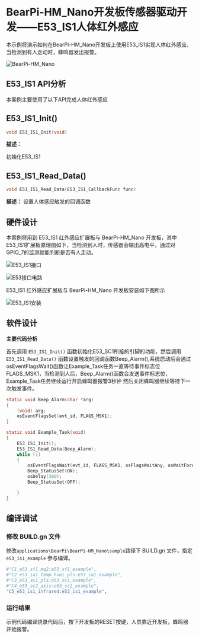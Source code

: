 # BearPi-HM_Nano开发板传感器驱动开发——E53_IS1人体红外感应
本示例将演示如何在BearPi-HM_Nano开发板上使用E53_IS1实现人体红外感应，当检测到有人走动时，蜂鸣器发出报警。

![BearPi-HM_Nano](/applications/BearPi/BearPi-HM_Nano/docs/figures/00_public/BearPi-HM_Nano.png)
## E53_IS1 API分析
本案例主要使用了以下API完成人体红外感应
## E53_IS1_Init()
```C
void E53_IS1_Init(void)
```
 **描述：**

初始化E53_IS1

## E53_IS1_Read_Data()
```C
void E53_IS1_Read_Data(E53_IS1_CallbackFunc func)
```
 **描述：**
设置人体感应触发的回调函数




## 硬件设计
本案例将用到 E53_IS1 红外感应扩展板与 BearPi-HM_Nano 开发板，其中E53_IS1扩展板原理图如下，当检测到人时，传感器会输出高电平，通过对GPIO_7的监测就能判断是否有人走动。

![](/applications/BearPi/BearPi-HM_Nano/docs/figures/C5_e53_is1_infrared/E53_IS1接口.png "E53_IS1接口")

![](/applications/BearPi/BearPi-HM_Nano/docs/figures/C5_e53_is1_infrared/E53接口电路.png "E53接口电路")

E53_IS1 红外感应扩展板与 BearPi-HM_Nano 开发板安装如下图所示

![](/applications/BearPi/BearPi-HM_Nano/docs/figures/C5_e53_is1_infrared/E53_IS1安装.png "E53_IS1安装")
## 软件设计

**主要代码分析**


首先调用 `E53_IS1_Init()` 函数初始化E53_SC1所接的引脚的功能，然后调用 `E53_IS1_Read_Data()` 函数设置触发的回调函数Beep_Alarm(),系统启动后会通过osEventFlagsWait()函数让Example_Task任务一直等待事件标志位FLAGS_MSK1，当检测到人后，Beep_Alarm()函数会发送事件标志位，Example_Task任务继续运行开启蜂鸣器报警3秒钟 然后关闭蜂鸣器继续等待下一次触发事件。
```C
static void Beep_Alarm(char *arg)
{
    (void) arg;
    osEventFlagsSet(evt_id, FLAGS_MSK1);
}

static void Example_Task(void)
{
    E53_IS1_Init();
    E53_IS1_Read_Data(Beep_Alarm);
    while (1) 
    {
        osEventFlagsWait(evt_id, FLAGS_MSK1, osFlagsWaitAny, osWaitForever);
        Beep_StatusSet(ON);
        osDelay(300);
        Beep_StatusSet(OFF);

    }
}
```



## 编译调试

### 修改 BUILD.gn 文件
修改`applications\BearPi\BearPi-HM_Nano\sample`路径下 BUILD.gn 文件，指定 `e53_is1_example` 参与编译。
```r
#"C1_e53_sf1_mq2:e53_sf1_example",
#"C2_e53_ia1_temp_humi_pls:e53_ia1_example",
#"C3_e53_sc1_pls:e53_sc1_example",
#"C4_e53_sc2_axis:e53_sc2_example",
"C5_e53_is1_infrared:e53_is1_example",
```

    


### 运行结果<a name="section18115713118"></a>

示例代码编译烧录代码后，按下开发板的RESET按键，人员靠近开发板，蜂鸣器开始报警。


